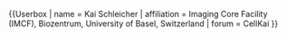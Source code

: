 {{Userbox
| name = Kai Schleicher
| affiliation = Imaging Core Facility (IMCF), Biozentrum, University of Basel, Switzerland
| forum = CellKai
}}
